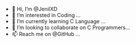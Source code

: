- 👋 Hi, I’m @JenilXD
- 👀 I’m interested in Coding ...
- 🌱 I’m currently learning C Language ...
- 💞️ I’m looking to collaborate on C Programmers...
- 📫 Reach me on @GitHub ...

<!---
JenilXD/JenilXD is a ✨ special ✨ repository because its `README.md` (this file) appears on your GitHub profile.
You can click the Preview link to take a look at your changes.
--->
